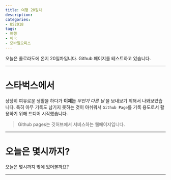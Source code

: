 ```yaml
---
title: 여행 20일차
description:
categories:
- US2018
tags:
- 여행
- 미국
- 모바일오피스
---
```


오늘은 콜로라도에 온지 20일차입니다.
Github 페이지를 테스트하고 있습니다.

---

# 스타벅스에서

상당히 여유로운 생활을 하다가 **이제는** *무언가 다른 날* 을 보내보기 위해서 나와보았습니다. 특히 아무 기록도 남기지 못하는 것이 아쉬워서 `Github Page`를 기록 용도로서 활용하기 위해 드디어 시작했습니다.

> Github pages는 깃허브에서 서비스하는 웹페이지입니다.

---

# 오늘은 몇시까지?

오늘은 몇시까지 밖에 있어볼까요?

---
